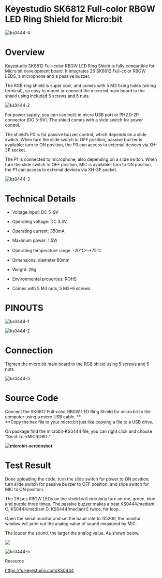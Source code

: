 # **Keyestudio SK6812 Full-color RBGW LED Ring Shield for Micro:bit**

![ks0444-4](KS0444/media/aa4a47f00f8af16481dde85805d1a794.jpeg)

# Overview

Keyestudio SK6812 Full-color RBGW LED Ring Shield is fully compatible for
Micro:bit development board. It integrates 26 SK6812 Full-color RBGW LEDS, a
microphone and a passive buzzer.

The RGB ring shield is super cool; and comes with 5 M3 fixing holes (wiring
terminal), so easy to mount or connect the micro:bit main board to the shield
using included 5 screws and 5 nuts.

![ks0444-2](KS0444/media/736c394a369c7a5d78abfc269d30a7d9.jpeg)

For power supply, you can use built-in micro USB port or PH2.0-2P connector (DC
5-9V). The shield comes with a slide switch for power control.

The shield’s P0 is for passive buzzer control, which depends on a slide switch.
When turn the slide switch to OFF position, passive buzzer is available; turn to
ON position, the P0 can access to external devices via XH-3P socket.

The P1 is connected to microphone, also depending on a slide switch. When turn
the slide switch to OFF position, MIC is available; turn to ON position, the P1
can access to external devices via XH-3P socket.

![ks0444-3](KS0444/media/317ffb468d20857bcc1f2fa72be8dbfb.jpeg)

# Technical Details

-   Voltage input: DC 5-9V

-   Operating voltage: DC 3.3V

-   Operating current: 350mA

-   Maximum power: 1.5W

-   Operating temperature range: -20℃～+75℃

-   Dimensions: diameter 80mm

-   Weight: 26g

-   Environmental properties: ROHS

-   Comes with 5 M3 nuts, 5 M3\*6 screws

# PINOUTS

![ks0444-1](KS0444/media/a4a77ce9786245fd693e7e869d0b10a9.jpeg)

![ks0444-2](KS0444/media/baa29718d519ca06b8c9b7bbb20f0156.jpeg)

# Connection

Tighten the micro:bit main board to the RGB shield using 5 screws and 5 nuts.

![ks0444-5](KS0444/media/70548bf4880a915356e41702820fa17e.jpeg)

# Source Code

Connect the SK6812 Full-color RBGW LED Ring Shield for micro:bit to the computer
using a micro USB cable. **  
**Copy the hex file to your micro:bit just like copying a file to a USB drive.

On package find the microbit-KS0444 file, you can right click and choose "Send
To→MICROBIT."

**![microbit-screenshot](KS0444/media/65a2cc2ff3326345c4037ecd572fe38b.png)**

# Test Result

Done uploading the code, turn the slide switch for power to ON position; turn
slide switch for passive buzzer to OFF position, and slide switch for MIC to ON
position.

The 26 pcs RBGW LEDs on the shield will circularly turn on red, green, blue and
purple three times. The passive buzzer makes a beat KS0444/mediant C, KS0444/mediant D,
KS0444/mediant E twice, for loop.

Open the serial monitor and set the baud rate to 115200, the monitor window will
print out the analog value of sound measured by MIC.

The louder the sound, the larger the analog value. As shown below.

![](KS0444/media/c77f0a3f14d4c16e4ca90c2845ab993a.png)

![ks0444-5](KS0444/media/70548bf4880a915356e41702820fa17e.jpeg)

Resource

<https://fs.keyestudio.com/KS0444>
